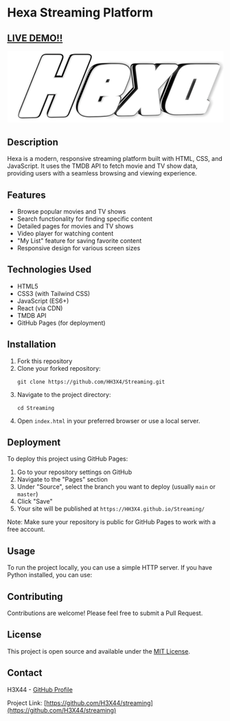 # Hexa Streaming Platform

## [LIVE DEMO!!](https://github.com/H3X44/Streaming/)

![Hexa Logo](./images/logo.png)

## Description

Hexa is a modern, responsive streaming platform built with HTML, CSS, and JavaScript. It uses the TMDB API to fetch movie and TV show data, providing users with a seamless browsing and viewing experience.

## Features

- Browse popular movies and TV shows
- Search functionality for finding specific content
- Detailed pages for movies and TV shows
- Video player for watching content
- "My List" feature for saving favorite content
- Responsive design for various screen sizes

## Technologies Used

- HTML5
- CSS3 (with Tailwind CSS)
- JavaScript (ES6+)
- React (via CDN)
- TMDB API
- GitHub Pages (for deployment)

## Installation

1. Fork this repository
2. Clone your forked repository:
   ```
   git clone https://github.com/HH3X4/Streaming.git
   ```
3. Navigate to the project directory:
   ```
   cd Streaming
   ```
4. Open `index.html` in your preferred browser or use a local server.

## Deployment

To deploy this project using GitHub Pages:

1. Go to your repository settings on GitHub
2. Navigate to the "Pages" section
3. Under "Source", select the branch you want to deploy (usually `main` or `master`)
4. Click "Save"
5. Your site will be published at `https://HH3X4.github.io/Streaming/`

Note: Make sure your repository is public for GitHub Pages to work with a free account.

## Usage

To run the project locally, you can use a simple HTTP server. If you have Python installed, you can use:


## Contributing

Contributions are welcome! Please feel free to submit a Pull Request.

## License

This project is open source and available under the [MIT License](LICENSE).

## Contact

H3X44 - [GitHub Profile](https://github.com/H3X44)

Project Link: [https://github.com/H3X44/streaming](https://github.com/H3X44/streaming)
